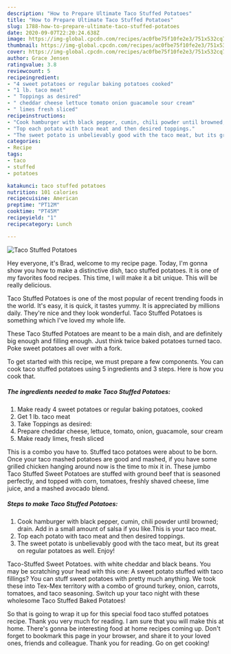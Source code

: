 ```yaml
---
description: "How to Prepare Ultimate Taco Stuffed Potatoes"
title: "How to Prepare Ultimate Taco Stuffed Potatoes"
slug: 1788-how-to-prepare-ultimate-taco-stuffed-potatoes
date: 2020-09-07T22:20:24.638Z
image: https://img-global.cpcdn.com/recipes/ac0fbe75f10fe2e3/751x532cq70/taco-stuffed-potatoes-recipe-main-photo.jpg
thumbnail: https://img-global.cpcdn.com/recipes/ac0fbe75f10fe2e3/751x532cq70/taco-stuffed-potatoes-recipe-main-photo.jpg
cover: https://img-global.cpcdn.com/recipes/ac0fbe75f10fe2e3/751x532cq70/taco-stuffed-potatoes-recipe-main-photo.jpg
author: Grace Jensen
ratingvalue: 3.8
reviewcount: 5
recipeingredient:
- "4 sweet potatoes or regular baking potatoes cooked"
- "1 lb. taco meat"
- " Toppings as desired"
- " cheddar cheese lettuce tomato onion guacamole sour cream"
- " limes fresh sliced"
recipeinstructions:
- "Cook hamburger with black pepper, cumin, chili powder until browned; drain. Add in a small amount of salsa if you like.This is your taco meat."
- "Top each potato with taco meat and then desired toppings."
- "The sweet potato is unbelievably good with the taco meat, but its great on regular potatoes as well. Enjoy!"
categories:
- Recipe
tags:
- taco
- stuffed
- potatoes

katakunci: taco stuffed potatoes 
nutrition: 101 calories
recipecuisine: American
preptime: "PT12M"
cooktime: "PT45M"
recipeyield: "1"
recipecategory: Lunch

---
```



![Taco Stuffed Potatoes](https://img-global.cpcdn.com/recipes/ac0fbe75f10fe2e3/751x532cq70/taco-stuffed-potatoes-recipe-main-photo.jpg)

Hey everyone, it's Brad, welcome to my recipe page. Today, I'm gonna show you how to make a distinctive dish, taco stuffed potatoes. It is one of my favorites food recipes. This time, I will make it a bit unique. This will be really delicious.

Taco Stuffed Potatoes is one of the most popular of recent trending foods in the world. It's easy, it is quick, it tastes yummy. It is appreciated by millions daily. They're nice and they look wonderful. Taco Stuffed Potatoes is something which I've loved my whole life.

These Taco Stuffed Potatoes are meant to be a main dish, and are definitely big enough and filling enough. Just think twice baked potatoes turned taco. Poke sweet potatoes all over with a fork.


To get started with this recipe, we must prepare a few components. You can cook taco stuffed potatoes using 5 ingredients and 3 steps. Here is how you cook that.

<!--inarticleads1-->

##### The ingredients needed to make Taco Stuffed Potatoes:

1. Make ready 4 sweet potatoes or regular baking potatoes, cooked
1. Get 1 lb. taco meat
1. Take  Toppings as desired:
1. Prepare  cheddar cheese, lettuce, tomato, onion, guacamole, sour cream
1. Make ready  limes, fresh sliced


This is a combo you have to. Stuffed taco potatoes were about to be born. Once your taco mashed potatoes are good and mashed, if you have some grilled chicken hanging around now is the time to mix it in. These jumbo Taco Stuffed Sweet Potatoes are stuffed with ground beef that is seasoned perfectly, and topped with corn, tomatoes, freshly shaved cheese, lime juice, and a mashed avocado blend. 

<!--inarticleads2-->

##### Steps to make Taco Stuffed Potatoes:

1. Cook hamburger with black pepper, cumin, chili powder until browned; drain. Add in a small amount of salsa if you like.This is your taco meat.
1. Top each potato with taco meat and then desired toppings.
1. The sweet potato is unbelievably good with the taco meat, but its great on regular potatoes as well. Enjoy!


Taco-Stuffed Sweet Potatoes. with white cheddar and black beans. You may be scratching your head with this one: A sweet potato stuffed with taco fillings? You can stuff sweet potatoes with pretty much anything. We took these into Tex-Mex territory with a combo of ground turkey, onion, carrots, tomatoes, and taco seasoning. Switch up your taco night with these wholesome Taco Stuffed Baked Potatoes! 

So that is going to wrap it up for this special food taco stuffed potatoes recipe. Thank you very much for reading. I am sure that you will make this at home. There's gonna be interesting food at home recipes coming up. Don't forget to bookmark this page in your browser, and share it to your loved ones, friends and colleague. Thank you for reading. Go on get cooking!
